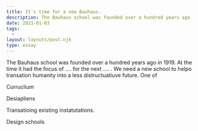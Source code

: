 ```yaml
---
title: It's time for a new Bauhaus.
description: The Bauhaus school was founded over a hundred years ago
date: 2021-01-03
tags:
  -
layout: layouts/post.njk
type: essay
---
```


The Bauhaus school was founded over a hundred years ago in 1919. At the time it had the focus of .... for the next .... . We need a new school to helpo transation humanity into a less distructuatiuve future. One of

Curruclium

Desiapliens

Transatioing existing instatutations.

Design schools
